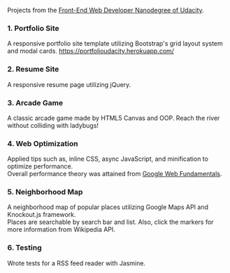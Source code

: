 Projects from the [Front-End Web Developer Nanodegree of Udacity](https://www.udacity.com/course/front-end-web-developer-nanodegree--nd001).

### 1. Portfolio Site
  A responsive portfolio site template utilizing Bootstrap's grid layout system and modal cards.
  https://portfolioudacity.herokuapp.com/

### 2. Resume Site
  A responsive resume page utilizing jQuery.

### 3. Arcade Game
  A classic arcade game made by HTML5 Canvas and OOP. Reach the river without colliding with ladybugs!

### 4. Web Optimization
  Applied tips such as, inline CSS, async JavaScript, and minification to optimize performance. <br />
  Overall performance theory was attained from [Google Web Fundamentals](https://developers.google.com/web/fundamentals/performance/).

### 5. Neighborhood Map
  A neighborhood map of popular places utilizing Google Maps API and Knockout.js framework. <br />
  Places are searchable by search bar and list. Also, click the markers for more information from Wikipedia API.

### 6. Testing
  Wrote tests for a RSS feed reader with Jasmine.
